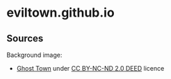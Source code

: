# eviltown.github.io

## Sources

Background image:

- [Ghost Town](https://www.flickr.com/photos/tommyscapes/8528914991)
  under [CC BY-NC-ND 2.0 DEED](https://creativecommons.org/licenses/by-nc-nd/2.0/)
  licence
